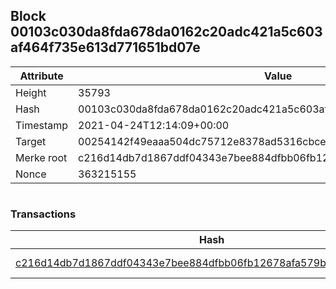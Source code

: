 ## Block 00103c030da8fda678da0162c20adc421a5c603af464f735e613d771651bd07e

Attribute | Value
--- | ---
Height | 35793
Hash | 00103c030da8fda678da0162c20adc421a5c603af464f735e613d771651bd07e
Timestamp | 2021-04-24T12:14:09+00:00
Target | 00254142f49eaaa504dc75712e8378ad5316cbcead634704b3734b6271167cc4
Merke root | c216d14db7d1867ddf04343e7bee884dfbb06fb12678afa579b5a1173e9e5419
Nonce | 363215155

```

```

### Transactions

Hash | Amount
--- | ---
[c216d14db7d1867ddf04343e7bee884dfbb06fb12678afa579b5a1173e9e5419](c216d14db7d1867ddf04343e7bee884dfbb06fb12678afa579b5a1173e9e5419.md) | 10.00000000 SKEPTI 

